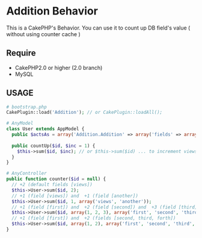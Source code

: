 # Addition Behavior

This is a CakePHP's Behavior.
You can use it to count up DB field's value ( without using counter cache )

## Require

 - CakePHP2.0 or higher (2.0 branch)
 - MySQL

## USAGE

```php
# bootstrap.php
CakePlugin::load('Addition'); // or CakePlugin::loadAll();

# AnyModel
class User extends AppModel {
  public $actsAs = array('Addition.Addition' => array('fields' => array('views'))); // this option is default
  
  public countUp($id, $inc = 1) {
    $this->sum($id, $inc); // or $this->sum($id) ... to increment views field value
  }
}
```

```php
# AnyController
public function counter($id = null) {
  // +2 (default fields [views])
  $this->User->sum($id, 2);
  // +1 (field [views]) and  +1 (field [another])
  $this->User->sum($id, 1, array('views', 'another'));
  // +1 (field [first]) and  +2 (field [second]) and  +3 (field [third])
  $this->User->sum($id, array(1, 2, 3), array('first', 'second', 'third'));
  // +1 (field [first]) and  +2 (fields [second, third, forth])
  $this->User->sum($id, array(1, 2), array('first', 'second', 'third', 'forth'));
}
```